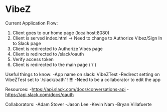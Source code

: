 # VibeZ

Current Application Flow:
1. Client goes to our home page (localhost:8080)
2. Client is served index.html -> Need to change to Authorize Vibez/Sign In to Slack page
3. Client is redirected to Authorize Vibes page
4. Client is redirected to /slack/oauth
5. Verify access token
6. Client is redirected to the main page ('/')


Useful things to know:
-App name on slack: VibeZTest
-Redirect setting on VibeZTest set to '/slack/oath' !!!!!
-Need to be a collaborator to edit the app

Resources:
-https://api.slack.com/docs/conversations-api
-https://api.slack.com/docs/oauth

Collaborators:
-Adam Stover
-Jason Lee
-Kevin Nam
-Bryan Villafuerte